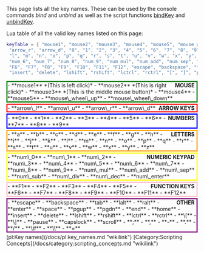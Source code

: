 This page lists all the key names. These can be used by the console commands *bind* and *unbind* as well as the script functions [bindKey](/docs/bindkey.md "wikilink") and [unbindKey](/docs/unbindkey.md "wikilink").

Lua table of all the valid key names listed on this page:

``` lua
keyTable = { "mouse1", "mouse2", "mouse3", "mouse4", "mouse5", "mouse_wheel_up", "mouse_wheel_down", "arrow_l", "arrow_u",
 "arrow_r", "arrow_d", "0", "1", "2", "3", "4", "5", "6", "7", "8", "9", "a", "b", "c", "d", "e", "f", "g", "h", "i", "j", "k",
 "l", "m", "n", "o", "p", "q", "r", "s", "t", "u", "v", "w", "x", "y", "z", "num_0", "num_1", "num_2", "num_3", "num_4", "num_5",
 "num_6", "num_7", "num_8", "num_9", "num_mul", "num_add", "num_sep", "num_sub", "num_div", "num_dec", "num_enter", "F1", "F2", "F3", "F4", "F5",
 "F6", "F7", "F8", "F9", "F10", "F11", "F12", "escape", "backspace", "tab", "lalt", "ralt", "enter", "space", "pgup", "pgdn", "end", "home",
 "insert", "delete", "lshift", "rshift", "lctrl", "rctrl", "[", "]", "pause", "capslock", "scroll", ";", ",", "-", ".", "/", "#", "\\", "=" }
```

<div style="border:3px solid green;margin-bottom:3px;">
<div style="float:right;padding-right:5px;font-weight:bold;">
MOUSE

</div>
-   **mouse1** *(This is left click)*
-   **mouse2** *(This is right click)*
-   **mouse3** *(This is the middle mouse button)*
-   **mouse4**
-   **mouse5**
-   **mouse\_wheel\_up**
-   **mouse\_wheel\_down**

</div>
<div style="border:3px solid red;margin-bottom:3px;">
<div style="float:right;padding-right:5px;font-weight:bold;">
ARROW KEYS

</div>
-   **arrow\_l**
-   **arrow\_u**
-   **arrow\_r**
-   **arrow\_d**

</div>
<div style="border:3px solid blue;margin-bottom:3px;">
<div style="float:right;padding-right:5px;font-weight:bold;">
NUMBERS

</div>
-   **0**
-   **1**
-   **2**
-   **3**
-   **4**
-   **5**
-   **6**
-   **7**
-   **8**
-   **9**

</div>
<div style="border:3px solid orange;margin-bottom:3px;">
<div style="float:right;padding-right:5px;font-weight:bold;">
LETTERS

</div>
-   **a**
-   **b**
-   **c**
-   **d**
-   **e**
-   **f**
-   **g**
-   **h**
-   **i**
-   **j**
-   **k**
-   **l**
-   **m**
-   **n**
-   **o**
-   **p**
-   **q**
-   **r**
-   **s**
-   **t**
-   **u**
-   **v**
-   **w**
-   **x**
-   **y**
-   **z**

</div>
<div style="border:3px solid yellow;margin-bottom:3px;">
<div style="float:right;padding-right:5px;font-weight:bold;">
NUMERIC KEYPAD

</div>
-   **num\_0**
-   **num\_1**
-   **num\_2**
-   **num\_3**
-   **num\_4**
-   **num\_5**
-   **num\_6**
-   **num\_7**
-   **num\_8**
-   **num\_9**
-   **num\_mul**
-   **num\_add**
-   **num\_sep**
-   **num\_sub**
-   **num\_div**
-   **num\_dec**
-   **num\_enter**

</div>
<div style="border:3px solid pink;margin-bottom:3px;">
<div style="float:right;padding-right:5px;font-weight:bold;">
FUNCTION KEYS

</div>
-   **F1**
-   **F2**
-   **F3**
-   **F4**
-   **F5**
-   **F6**
-   **F7**
-   **F8**
-   **F9**
-   **F10**
-   **F11**
-   **F12**

</div>
<div style="border:3px solid purple;margin-bottom:3px;">
<div style="float:right;padding-right:5px;font-weight:bold;">
OTHER

</div>
-   **escape**
-   **backspace**
-   **tab**
-   **lalt**
-   **ralt**
-   **enter**
-   **space**
-   **pgup**
-   **pgdn**
-   **end**
-   **home**
-   **insert**
-   **delete**
-   **lshift**
-   **rshift**
-   **lctrl**
-   **rctrl**
-   **\[**
-   **\]**
-   **pause**
-   **capslock**
-   **scroll**
-   **;**
-   **,**
-   **-**
-   **.**
-   **/**
-   **\#**
-   **\\**
-   **=**

</div>
[pl:Key names](/docs/pl:key_names.md "wikilink") [Category:Scripting Concepts](/docs/category:scripting_concepts.md "wikilink")
